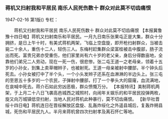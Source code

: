 ### 蒋机又扫射我和平居民  南乐人民死伤数十  群众对此莫不切齿痛恨

1947-02-16
第1版()
专栏：

　　蒋机又扫射我和平居民
    南乐人民死伤数十
    群众对此莫不切齿痛恨
    【本报冀鲁豫十四日电】蒋机又扫射南乐和平居民。一月九日南乐张果屯正是大集，群众十分拥挤，是日上午十时，有美式蒋机两架，飞临上空盘旋，即开枪扫射群众，当被击毙二十余人，重伤十二人，轻伤三人。东梅村赶集群众梁富桂被击中腹部，肠子流出而死。富贵兄弟亦受重伤，他们家里尚有六十岁的老父亲，身后分得数亩地，全靠他们弟兄二人劳动，现在一死一伤，很悲惨。张二屯王道一之老母亲，领着十五岁的小孙女，到集上卖草帽辫子，也被射死。王道一母亲被射中腰部，半个钟头后死去。小孙女被打中了半个头，一个小头发辫子还系在血淋淋的半边头上。张三屯的至恩五十多岁的一个农民，子弹射中腰部，打了一个拳头大的窟窿，血流满地，在哀喊中死去。蒋介石如此穷凶恶极，群众愤慨万分。
    【本报特讯】美制蒋机两架，于上月二十八日飞袭高邑城西之城照村，向闹年关娱乐的和平居民投弹两枚，旋又向万城镇低空扫射，当地人民对蒋机此种暴行，莫不切齿痛恨。
    【新华社晋绥十四日电】蒋机连日在晋绥解放区盘旋、乱轰炸绥化之外遥县城后，复轰炸朔县城，死伤和平居民九人。半月来蒋机曾四次扫射孝及离石怀仁等地。
